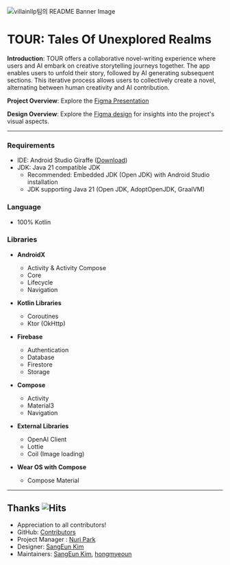 ![villainllp팀의 README Banner Image](https://github.com/KDT-villainlp/villainlp/assets/71699054/35c0f73b-2288-4244-a7a4-4e82bc09a23b)

# TOUR: Tales Of Unexplored Realms

**Introduction**:
TOUR offers a collaborative novel-writing experience where users and AI embark on creative storytelling journeys together. The app enables users to unfold their story, followed by AI generating subsequent sections. This iterative process allows users to collectively create a novel, alternating between human creativity and AI contribution.

**Project Overview**:
Explore the [Figma Presentation](https://www.canva.com/design/DAF27hz9WL0/_vFM7Fe1oJhl3RITjSwxpA/edit?utm_content=DAF27hz9WL0&utm_campaign=designshare&utm_medium=link2&utm_source=sharebutton)


**Design Overview**:
Explore the [Figma design](https://www.figma.com/file/yLlkNlmPgHXLpMU3t4GYN1/Villainlp_TeamProject_app_design?type=design&node-id=0%3A1&mode=design&t=PKwEaTSNWfoXALKN-1) for insights into the project's visual aspects.

---

### Requirements

- IDE: Android Studio Giraffe ([Download](https://developer.android.com/studio))
- JDK: Java 21 compatible JDK
  - Recommended: Embedded JDK (Open JDK) with Android Studio installation
  - JDK supporting Java 21 (Open JDK, AdoptOpenJDK, GraalVM)

### Language

- 100% Kotlin

### Libraries

- **AndroidX**
  - Activity & Activity Compose
  - Core
  - Lifecycle
  - Navigation
  
- **Kotlin Libraries**
  - Coroutines
  - Ktor (OkHttp)
  
- **Firebase**
  - Authentication
  - Database
  - Firestore
  - Storage
  
- **Compose**
  - Activity
  - Material3
  - Navigation
  
- **External Libraries**
  - OpenAI Client
  - Lottie
  - Coil (Image loading)
  
- **Wear OS with Compose**
  - Compose Material

---

## Thanks ![Hits](https://hits.seeyoufarm.com/api/count/incr/badge.svg?filename=README.md%2Fhit-counter&url=https%3A%2F%2Fgithub.com%2Fhttps%3A%2F%2Fgithub.com%2FKDT-villainlp%2Fvillainlp%2Fnew%2Fmaster&count_bg=%23F77BB9&title_bg=%232AC0A7&icon=&icon_color=%23E7E7E7&title=Villainlp&edge_flat=false)

- Appreciation to all contributors!
- GitHub: [Contributors](https://github.com/KDT-villainlp/villainlp/graphs/contributors)
- Project Manager : [Nuri Park](https://github.com/presentchris)
- Designer: [SangEun Kim](https://github.com/vmkmym)
- Maintainers: [SangEun Kim](https://github.com/vmkmym), [hongmyeoun](https://github.com/hongmyeoun)
